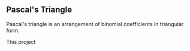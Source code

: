 ## Pascal's Triangle

 Pascal's triangle is an arrangement of binomial coefficients in triangular form.
 
 This project
